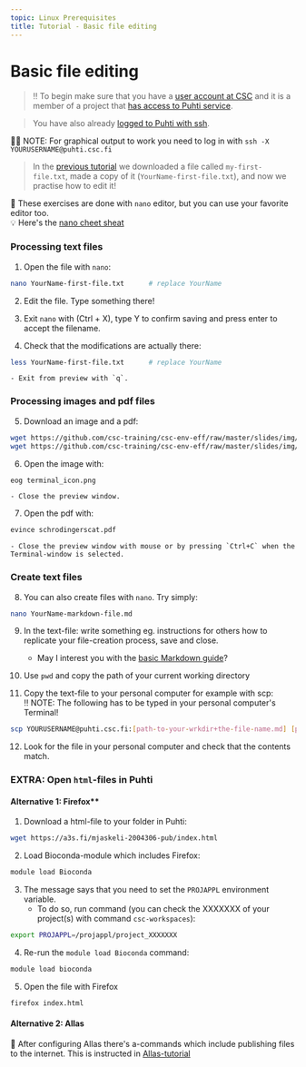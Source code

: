 ```yaml
---
topic: Linux Prerequisites
title: Tutorial - Basic file editing
---
```


# Basic file editing

> ‼️ To begin make sure that you have a [user account at CSC](https://docs.csc.fi/accounts/how-to-create-new-user-account/) and it is a member of a project that [has access to Puhti service](https://docs.csc.fi/accounts/how-to-add-service-access-for-project/).

> You have also already [logged to Puhti with ssh](https://csc-training.github.io/csc-env-eff/hands-on/connecting/ssh-puhti.html).

☝🏻 NOTE: For graphical output to work you need to log in with `ssh -X YOURUSERNAME@puhti.csc.fi`

> In the [previous tutorial](https://csc-training.github.io/csc-env-eff/hands-on/linux_prerequisites/basic-linux-commands.html) we downloaded a file called `my-first-file.txt`, made a copy of it (`YourName-first-file.txt`), and now we practise how to edit it!

💬 These exercises are done with `nano` editor, but you can use your favorite editor too.  
💡 Here's the [nano cheet sheat](https://www.nano-editor.org/dist/latest/cheatsheet.html) 

### Processing text files

1. Open the file with `nano`:
```bash
nano YourName-first-file.txt      # replace YourName
```

2. Edit the file. Type something there!

3. Exit `nano` with (Ctrl + X), type Y to confirm saving and press enter to accept the filename.

4. Check that the modifications are actually there:
```bash
less YourName-first-file.txt      # replace YourName
```
    - Exit from preview with `q`.

### Processing images and pdf files

5. Download an image and a pdf:
```bash
wget https://github.com/csc-training/csc-env-eff/raw/master/slides/img/terminal_icon.png
wget https://github.com/csc-training/csc-env-eff/raw/master/slides/img/schrodingerscat.pdf
```

6. Open the image with:
```bash
eog terminal_icon.png
```
    - Close the preview window.

7. Open the pdf with:
```bash
evince schrodingerscat.pdf
```
    - Close the preview window with mouse or by pressing `Ctrl+C` when the Terminal-window is selected.

### Create text files

8. You can also create files with `nano`. Try simply:
```bash
nano YourName-markdown-file.md
```

9. In the text-file: write something eg. instructions for others how to replicate your file-creation process, save and close.
    - May I interest you with the [basic Markdown guide](https://www.markdownguide.org/basic-syntax/)?

10. Use `pwd` and copy the path of your current working directory

11. Copy the text-file to your personal computer for example with scp:  
‼️ NOTE: The following has to be typed in your personal computer's Terminal!
```bash
scp YOURUSERNAME@puhti.csc.fi:[path-to-your-wrkdir+the-file-name.md] [path-to-local-folder-in-your-PC]
```
12. Look for the file in your personal computer and check that the contents match.

### EXTRA: Open `html`-files in Puhti

#### Alternative 1: Firefox**  
1. Download a html-file to your folder in Puhti:
```bash
wget https://a3s.fi/mjaskeli-2004306-pub/index.html
```
2. Load Bioconda-module which includes Firefox:
```bash
module load Bioconda
```
3. The message says that you need to set the `PROJAPPL` environment variable.
    - To do so, run command (you can check the XXXXXXX of your project(s) with command `csc-workspaces`):
```bash
export PROJAPPL=/projappl/project_XXXXXXX
```
4. Re-run the ```module load Bioconda``` command:
```bash
module load bioconda
```
5. Open the file with Firefox
```bash
firefox index.html
```

#### Alternative 2: Allas

💬 After configuring Allas there's a-commands which include publishing files to the internet. This is instructed in [Allas-tutorial](https://csc-training.github.io/csc-env-eff/hands-on/allas/tutorial_allas-file-transfer.html)